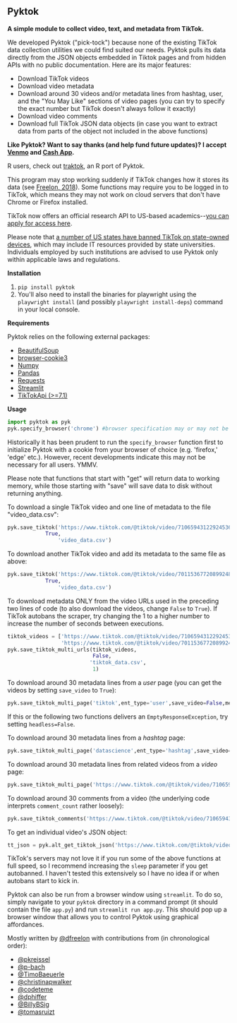 ## Pyktok
<!---
/* $\color{red} NOTE:\ 2025-01-19:\ A\ nationwide\ TikTok\ ban\ is\ now\ in\ effect\ in\ the\ US.\$ */

$\color{red}All\ Pyktok\ updates\ are\ suspended\ until\ the\ ban\ is\ lifted.\$
-->
**A simple module to collect video, text, and metadata from TikTok.**

We developed Pyktok ("pick-tock") because none of the existing TikTok data collection utilities we could find suited our needs. Pyktok pulls its data directly from the JSON objects embedded in Tiktok pages and from hidden APIs with no public documentation. Here are its major features:

 - Download TikTok videos
 - Download video metadata
 - Download around 30 videos and/or metadata lines from hashtag, user, and the "You May Like" sections of video pages (you can try to specify the exact number but TikTok doesn't always follow it exactly)
 - Download video comments
 - Download full TikTok JSON data objects (in case you want to extract data from parts of the object not included in the above functions)

**Like Pyktok? Want to say thanks (and help fund future updates)? I accept [Venmo](https://venmo.com/Deen-Freelon) and [Cash App](https://cash.app/$dfreelon).**

R users, check out [traktok](https://github.com/JBGruber/traktok), an R port of Pyktok.

This program may stop working suddenly if TikTok changes how it stores its data (see [Freelon, 2018](https://osf.io/preprints/socarxiv/56f4q/)). Some functions may require you to be logged in to TikTok, which means they may not work on cloud servers that don't have Chrome or Firefox installed.

TikTok now offers an official research API to US-based academics--[you can apply for access here](https://developers.tiktok.com/products/research-api/).

Please note that [a number of US states have banned TikTok on state-owned devices](https://www.reuters.com/world/us/wisconsin-governor-signs-order-banning-tiktok-state-devices-2023-01-12/), which may include IT resources provided by state universities. Individuals employed by such institutions are advised to use Pyktok only within applicable laws and regulations.

**Installation**

1. ```pip install pyktok```
2. You'll also need to install the binaries for playwright using the `playwright install` (and possibly `playwright install-deps`) command in your local console.

**Requirements**

Pyktok relies on the following external packages:

 - [BeautifulSoup](https://www.crummy.com/software/BeautifulSoup/bs4/doc/)
 - [browser-cookie3](https://pypi.org/project/browser-cookie3/)
 - [Numpy](https://numpy.org/)
 - [Pandas](https://pandas.pydata.org/)
 - [Requests](https://pypi.org/project/requests/)
 - [Streamlit](https://streamlit.io/)
 - [TikTokApi (>=7.1)](https://github.com/davidteather/TikTok-Api)

**Usage**

```python
import pyktok as pyk
pyk.specify_browser('chrome') #browser specification may or may not be necessary depending on your local settings
```
Historically it has been prudent to run the `specify_browser` function first to initialize Pyktok with a cookie from your browser of choice (e.g. 'firefox,' 'edge' etc.). However, recent developments indicate this may not be necessary for all users. YMMV.

Please note that functions that start with "get" will return data to working memory, while those starting with "save" will save data to disk without returning anything.

To download a single TikTok video and one line of metadata to the file "video_data.csv":
```python    
pyk.save_tiktok('https://www.tiktok.com/@tiktok/video/7106594312292453675?is_copy_url=1&is_from_webapp=v1',
	        True,
                'video_data.csv')
```    
To download another TikTok video and add its metadata to the same file as above:
```python   
pyk.save_tiktok('https://www.tiktok.com/@tiktok/video/7011536772089924869?is_copy_url=1&is_from_webapp=v1',
	        True,
                'video_data.csv')
```   
To download metadata ONLY from the video URLs used in the preceding two lines of code (to also download the videos, change ```False``` to ```True```). If TikTok autobans the scraper, try changing the 1 to a higher number to increase the number of seconds between executions.
```python
tiktok_videos = ['https://www.tiktok.com/@tiktok/video/7106594312292453675?is_copy_url=1&is_from_webapp=v1',
                 'https://www.tiktok.com/@tiktok/video/7011536772089924869?is_copy_url=1&is_from_webapp=v1']
pyk.save_tiktok_multi_urls(tiktok_videos,
                           False,
                     	  'tiktok_data.csv',
                     	   1)
```

To download around 30 metadata lines from a *user* page (you can get the videos by setting `save_video` to `True`): 

```python    
pyk.save_tiktok_multi_page('tiktok',ent_type='user',save_video=False,metadata_fn='tiktok.csv')
```

If this or the following two functions delivers an `EmptyResponseException`, try setting `headless=False`.

To download around 30 metadata lines from a *hashtag* page: 

```python    
pyk.save_tiktok_multi_page('datascience',ent_type='hashtag',save_video=False,metadata_fn='datascience.csv')
```

To download around 30 metadata lines from related videos from a *video* page: 

```python    
pyk.save_tiktok_multi_page('https://www.tiktok.com/@tiktok/video/7106594312292453675',ent_type='video_related',save_video=False,metadata_fn='7106594312292453675.csv')
```

To download around 30 comments from a video (the underlying code interprets `comment_count` rather loosely): 

```python    
pyk.save_tiktok_comments('https://www.tiktok.com/@tiktok/video/7106594312292453675',comment_count=30,save_comments=True,return_comments=False)
```
                       
To get an individual video's JSON object:
```python	
tt_json = pyk.alt_get_tiktok_json('https://www.tiktok.com/@tiktok/video/7011536772089924869?is_copy_url=1&is_from_webapp=v1')
```

TikTok's servers may not love it if you run some of the above functions at full speed, so I recommend increasing the `sleep` parameter if you get autobanned. I haven't tested this extensively so I have no idea if or when autobans start to kick in.

Pyktok can also be run from a browser window using `streamlit`. To do so, simply navigate to your `pyktok` directory in a command prompt (it should contain the file `app.py`) and run `streamlit run app.py`. This should pop up a browser window that allows you to control Pyktok using graphical affordances.

Mostly written by [@dfreelon](https://github.com/dfreelon/) with contributions from (in chronological order): 
- [@pkreissel](https://github.com/pkreissel)
- [@p-bach](https://github.com/p-bach)
- [@TimoBaeuerle](https://github.com/TimoBaeuerle)
- [@christinapwalker](https://github.com/christinapwalker)
- [@codeteme](https://github.com/codeteme)
- [@dphiffer](https://github.com/dphiffer)
- [@BillyBSig](https://github.com/BillyBSig)
- [@tomasruizt](https://github.com/tomasruizt)
